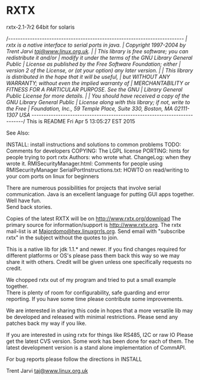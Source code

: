 # RXTX
rxtx-2.1-7r2 64bit for solaris

/*-------------------------------------------------------------------------
|   rxtx is a native interface to serial ports in java.
|   Copyright 1997-2004 by Trent Jarvi taj@www.linux.org.uk.
|
|   This library is free software; you can redistribute it and/or
|   modify it under the terms of the GNU Library General Public
|   License as published by the Free Software Foundation; either
|   version 2 of the License, or (at your option) any later version.
|
|   This library is distributed in the hope that it will be useful,
|   but WITHOUT ANY WARRANTY; without even the implied warranty of
|   MERCHANTABILITY or FITNESS FOR A PARTICULAR PURPOSE.  See the GNU
|   Library General Public License for more details.
|
|   You should have received a copy of the GNU Library General Public
|   License along with this library; if not, write to the Free
|   Foundation, Inc., 59 Temple Place, Suite 330, Boston, MA  02111-1307  USA
--------------------------------------------------------------------------*/
This is README  Fri Apr  5 13:05:27 EST 2015

See Also:

INSTALL:   install instructions and solutions to common problems
TODO:      Comments for developers
COPYING:   The LGPL license
PORTING:   hints for people trying to port rxtx
Authors:   who wrote what.
ChangeLog: when they wrote it.
RMISecurityManager.html:  Comments for people using RMISecurityManager 
SerialPortInstructions.txt:  HOWTO on read/writing to your com ports on linux for beginners

There are numerous possibilities for projects that involve serial communication.
Java is an excellent language for putting GUI apps together.  Well have fun.  
Send back stories. 

Copies of the latest RXTX will be on http://www.rxtx.org/download
The primary source for information/support is http://www.rxtx.org.
The rxtx mail-list is at Majordomo@hex.linuxgrrls.org.
Send email with "subscribe rxtx" in the subject without the quotes to join. 

This is a native lib for jdk 1.1.* and newer.  If you find changes required
for different platforms or OS's please pass them back this way so we may share
it with others.  Credit will be given unless one specifically requests no 
credit.

We chopped rxtx out of my program and tried to put a small example together.  
There is plenty of room for configurability, safe guarding and error reporting.
If you have some time please contribute some improvements.

We are interested in sharing this code in hopes that a more versatile lib may
be developed and released with minimal restrictions.  Please send any patches 
back my way if you like.

If you are interested in using rxtx for things like RS485, I2C or raw IO Please
get the latest CVS version.  Some work has been done for each of them.  The
latest development version is a stand alone implementation of CommAPI.

For bug reports please follow the directions in INSTALL

Trent Jarvi
taj@www.linux.org.uk
